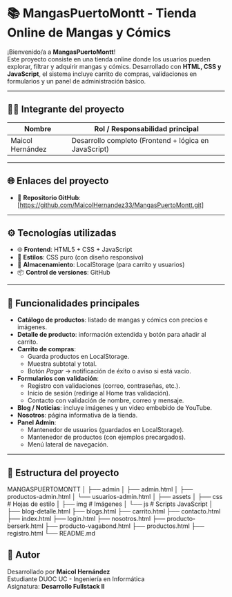 # 📚 MangasPuertoMontt - Tienda Online de Mangas y Cómics

¡Bienvenido/a a **MangasPuertoMontt**!  
Este proyecto consiste en una tienda online donde los usuarios pueden explorar, filtrar y adquirir mangas y cómics. Desarrollado con **HTML, CSS y JavaScript**, el sistema incluye carrito de compras, validaciones en formularios y un panel de administración básico.

---

## 👨‍💻 Integrante del proyecto

| Nombre           | Rol / Responsabilidad principal                       |
|------------------|-------------------------------------------------------|
| Maicol Hernández | Desarrollo completo (Frontend + lógica en JavaScript) |

---

## 🌐 Enlaces del proyecto

- 📁 **Repositorio GitHub**: [https://github.com/MaicolHernandez33/MangasPuertoMontt.git]

---

## ⚙️ Tecnologías utilizadas

- 🌐 **Frontend**: HTML5 + CSS + JavaScript  
- 🎨 **Estilos**: CSS puro (con diseño responsivo)  
- 💾 **Almacenamiento**: LocalStorage (para carrito y usuarios)  
- 📦 **Control de versiones**: GitHub  

---

## 📌 Funcionalidades principales

- **Catálogo de productos**: listado de mangas y cómics con precios e imágenes.  
- **Detalle de producto**: información extendida y botón para añadir al carrito.  
- **Carrito de compras**:
  - Guarda productos en LocalStorage.  
  - Muestra subtotal y total.  
  - Botón *Pagar* → notificación de éxito o aviso si está vacío.  
- **Formularios con validación**:
  - Registro con validaciones (correo, contraseñas, etc.).  
  - Inicio de sesión (redirige al Home tras validación).  
  - Contacto con validación de nombre, correo y mensaje.  
- **Blog / Noticias**: incluye imágenes y un video embebido de YouTube.  
- **Nosotros**: página informativa de la tienda.  
- **Panel Admin**:
  - Mantenedor de usuarios (guardados en LocalStorage).  
  - Mantenedor de productos (con ejemplos precargados).  
  - Menú lateral de navegación.  

---

## 📂 Estructura del proyecto

MANGASPUERTOMONTT
│
├── admin
│ ├── admin.html
│ ├── productos-admin.html
│ └── usuarios-admin.html
│
├── assets
│ ├── css # Hojas de estilo
│ ├── img # Imágenes
│ └── js # Scripts JavaScript
│
├── blog-detalle.html
├── blogs.html
├── carrito.html
├── contacto.html
├── index.html
├── login.html
├── nosotros.html
├── producto-berserk.html
├── producto-vagabond.html
├── productos.html
├── registro.html
└── README.md


## 👤 Autor

Desarrollado por **Maicol Hernández**  
Estudiante DUOC UC - Ingeniería en Informática  
Asignatura: **Desarrollo Fullstack II**  